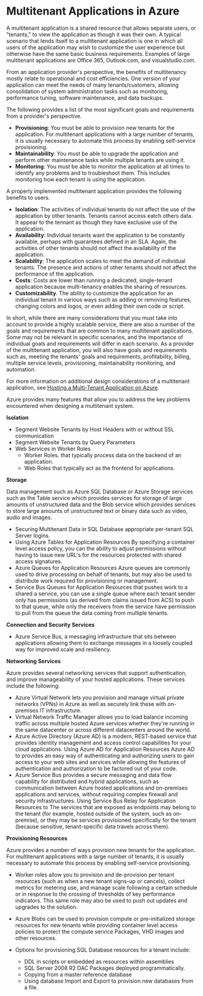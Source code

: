 <properties
	pageTitle="Multi-Tenant Web Site Pattern | Microsoft Azure"
	description="Find architectural overviews and design patterns that describe how to implement a multi-tenant web site on Azure."
	services=""
	documentationCenter=".net"
	authors="wadepickett" 
	manager="wpickett"
	editor=""/>

<tags
	ms.service="active-directory"
	ms.date="06/05/2015"
	wacn.date=""/>

# Multitenant Applications in Azure

A multitenant application is a shared resource that allows separate users, or "tenants," to view the application as though it was their own. A typical scenario that lends itself to a multitenant application is one in which all users of the application may wish to customize the user experience but otherwise have the same basic business requirements. Examples of large multitenant applications are Office 365, Outlook.com, and visualstudio.com.

From an application provider's perspective, the benefits of multitenancy mostly relate to operational and cost efficiencies. One version of your application can meet the needs of many tenants/customers, allowing consolidation of system administration tasks such as monitoring, performance tuning, software maintenance, and data backups.

The following provides a list of the most significant goals and requirements from a provider's perspective.

- **Provisioning**: You must be able to provision new tenants for the application.  For multitenant applications with a large number of tenants, it is usually necessary to automate this process by enabling self-service provisioning.
- **Maintainability**: You must be able to upgrade the application and perform other maintenance tasks while multiple tenants are using it.
- **Monitoring**: You must be able to monitor the application at all times to identify any problems and to troubleshoot them. This includes monitoring how each tenant is using the application.

A properly implemented multitenant application provides the following benefits to users.

- **Isolation**: The activities of individual tenants do not affect the use of the application by other tenants. Tenants cannot access eatch others data. It appear to the tennant as though they have exclusive use of the application.
- **Availability**: Individual tenants want the application to be constantly available, perhaps with guarantees defined in an SLA. Again, the activities of other tenants should not affect the availability of the application.
- **Scalability**: The application scales to meet the demand of individual tenants. The presence and actions of other tenants should not affect the performance of the application.
- **Costs**: Costs are lower than running a dedicated, single-tenant application because multi-tenancy enables the sharing of resources.
- **Customizability**. The ability to customize the application for an individual tenant in various ways such as adding or removing features, changing colors and logos, or even adding their own code or script.

In short, while there are many considerations that you must take into account to provide a highly scalable service, there are also a number of the goals and requirements that are common to many multitenant applications. Some may not be relevant in specific scenarios, and the importance of individual goals and requirements will differ in each scenario. As a provider of the multitenant application, you will also have goals and requirements such as, meeting the tenants' goals and requirements, profitability, billing, multiple service levels, provisioning, maintainability monitoring, and automation.

For more information on additional design considerations of a multitenant application, see [Hosting a Multi-Tenant Application on Azure][].

Azure provides many features that allow you to address the key problems encountered when designing a multitenant system.

**Isolation**

- Segment Website Tenants by Host Headers with or without SSL communication
- Segment Website Tenants by Query Parameters
- Web Services in Worker Roles
	- Worker Roles. that typically process data on the backend of an application.
	- Web Roles that typically act as the frontend for applications.

**Storage**

Data management such as Azure SQL Database or Azure Storage services such as the Table service which provides services for storage of large amounts of unstructured data and the Blob service which provides services to store large amounts of unstructured text or binary data such as video, audio and images.

- Securing Multitenant Data in SQL Database appropriate per-tenant SQL Server logins.
- Using Azure Tables for Application Resources By specifying a container level access policy, you can the ability to adjust permissions without having to issue new URL's for the resources protected with shared access signatures.
- Azure Queues for Application Resources Azure queues are commonly used to drive processing on behalf of tenants, but may also be used to distribute work required for provisioning or management.
- Service Bus Queues for Application Resources that pushes work to a shared a service, you can use a single queue where each tenant sender only has permissions (as derived from claims issued from ACS) to push to that queue, while only the receivers from the service have permission to pull from the queue the data coming from multiple tenants.


**Connection and Security Services**

- Azure Service Bus, a messaging infrastructure that sits between applications allowing them to exchange messages in a loosely coupled way for improved scale and resiliency.

**Networking Services**

Azure provides several networking services that support authentication, and improve manageability of your hosted applications. These services include the following:

- Azure Virtual Network lets you provision and manage virtual private networks (VPNs) in Azure as well as securely link these with on-premises IT infrastructure.
- Virtual Network Traffic Manager allows you to load balance incoming traffic across multiple hosted Azure services whether they're running in the same datacenter or across different datacenters around the world.
- Azure Active Directory (Azure AD) is a modern, REST-based service that provides identity management and access control capabilities for your cloud applications. Using Azure AD for Application Resources Azure AD to provides an easy way of authenticating and authorizing users to gain access to your web sites and services while allowing the features of authentication and authorization to be factored out of your code.
- Azure Service Bus provides a secure messaging and data flow capability for distributed and hybrid applications, such as communication between Azure hosted applications and on-premises applications and services, without requiring complex firewall and security infrastructures. Using Service Bus Relay for Application Resources to The services that are exposed as endpoints may belong to the tenant (for example, hosted outside of the system, such as on-premise), or they may be services provisioned specifically for the tenant (because sensitive, tenant-specific data travels across them).



**Provisioning Resources**

Azure provides a number of ways provision new tenants for the application. For multitenant applications with a large number of tenants, it is usually necessary to automate this process by enabling self-service provisioning.

- Worker roles allow you to provision and de-provision per tenant resources (such as when a new tenant signs-up or cancels), collect metrics for metering use, and manage scale following a certain schedule or in response to the crossing of thresholds of key performance indicators. This same role may also be used to push out updates and upgrades to the solution.
- Azure Blobs can be used to provision compute or pre-initialized storage resources for new tenants while providing container level access policies to protect the compute service Packages, VHD images and other resources.
- Options for provisioning SQL Database resources for a tenant include:

	- 	DDL in scripts or embedded as resources within assemblies
	- 	SQL Server 2008 R2 DAC Packages deployed programmatically.
	- 	Copying from a master reference database
	- 	Using database Import and Export to provision new databases from a file.



<!--links-->

[Hosting a Multi-Tenant Application on Azure]: http://msdn.microsoft.com/zh-cn/library/hh534480.aspx
[Designing Multitenant Applications on Azure]: http://msdn.microsoft.com/zh-cn/library/windowsazure/hh689716
